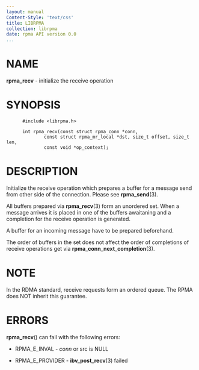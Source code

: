 ```yaml
---
layout: manual
Content-Style: 'text/css'
title: LIBRPMA
collection: librpma
date: rpma API version 0.0
...
```


[comment]: <> (SPDX-License-Identifier: BSD-3-Clause)
[comment]: <> (Copyright 2020, Intel Corporation)

NAME
====

**rpma\_recv** - initialize the receive operation

SYNOPSIS
========

          #include <librpma.h>

          int rpma_recv(const struct rpma_conn *conn,
                  const struct rpma_mr_local *dst, size_t offset, size_t len,
                  const void *op_context);

DESCRIPTION
===========

Initialize the receive operation which prepares a buffer for a message
send from other side of the connection. Please see **rpma\_send**(3).

All buffers prepared via **rpma\_recv**(3) form an unordered set. When a
message arrives it is placed in one of the buffers awaitaning and a
completion for the receive operation is generated.

A buffer for an incoming message have to be prepared beforehand.

The order of buffers in the set does not affect the order of completions
of receive operations get via **rpma\_conn\_next\_completion**(3).

NOTE
====

In the RDMA standard, receive requests form an ordered queue. The RPMA
does NOT inherit this guarantee.

ERRORS
======

**rpma\_recv**() can fail with the following errors:

-   RPMA\_E\_INVAL - *conn* or src is NULL

-   RPMA\_E\_PROVIDER - **ibv\_post\_recv**(3) failed
